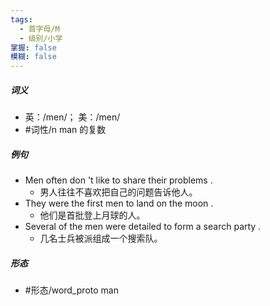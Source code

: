 ```yaml
---
tags:
  - 首字母/M
  - 级别/小学
掌握: false
模糊: false
---
```

##### 词义
- 英：/men/； 美：/men/
- #词性/n  man 的复数
##### 例句
- Men often don 't like to share their problems .
	- 男人往往不喜欢把自己的问题告诉他人。
- They were the first men to land on the moon .
	- 他们是首批登上月球的人。
- Several of the men were detailed to form a search party .
	- 几名士兵被派组成一个搜索队。
##### 形态
- #形态/word_proto man
